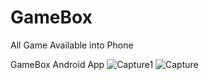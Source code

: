 # GameBox
All Game Available into Phone 

GameBox Android App
![Capture1](https://user-images.githubusercontent.com/61049331/154731721-8ddf97bb-3c2a-4bfb-bd12-cfc450d0b12a.PNG)
![Capture](https://user-images.githubusercontent.com/61049331/154731734-8e869769-51a8-483b-a056-ae3e7488e839.PNG)
